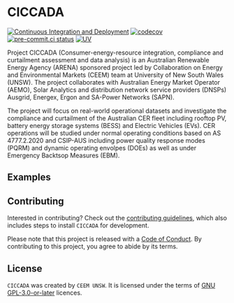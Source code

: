 # CICCADA

[![Continuous Integration and Deployment](https://github.com/Open-ISP/CICCADA/actions/workflows/cicd.yml/badge.svg)](https://github.com/UNSW-CEEM/CICCADA/actions/workflows/cicd.yml)
[![codecov](https://codecov.io/gh/UNSW-CEEM/CICCADA/graph/badge.svg?token=IA3VNI23IT)](https://codecov.io/gh/UNSW-CEEM/CICCADA)
[![pre-commit.ci status](https://results.pre-commit.ci/badge/github/UNSW-CEEM/CICCADA/main.svg)](https://results.pre-commit.ci/latest/github/UNSW-CEEM/CICCADA/main)
[![UV](https://camo.githubusercontent.com/4ab8b0cb96c66d58f1763826bbaa0002c7e4aea0c91721bdda3395b986fe30f2/68747470733a2f2f696d672e736869656c64732e696f2f656e64706f696e743f75726c3d68747470733a2f2f7261772e67697468756275736572636f6e74656e742e636f6d2f61737472616c2d73682f75762f6d61696e2f6173736574732f62616467652f76302e6a736f6e)](https://github.com/astral-sh/uv)


Project CICCADA (Consumer-energy-resource integration, compliance and curtailment assessment and data analysis) is an Australian Renewable Energy Agency (ARENA) sponsored project led by Collaboration on Energy and Environmental Markets (CEEM) team at University of New South Wales (UNSW). The project collaborates with Australian Energy Market Operator (AEMO), Solar Analytics and distribution network service providers (DNSPs) Ausgrid, Energex, Ergon and SA-Power Networks (SAPN).

The project will focus on real-world operational datasets and investigate the compliance and curtailment of the Australian CER fleet including rooftop PV, battery energy storage systems (BESS) and Electric Vehicles (EVs). CER operations will be studied under normal operating conditions based on AS 4777.2.2020 and CSIP-AUS including power quality response modes (PQRM) and dynamic operating envolpes (DOEs) as well as under Emergency Backtsop Measures (EBM).

## Examples

## Contributing

Interested in contributing? Check out the [contributing guidelines](CONTRIBUTING.md), which also includes steps to install `CICCADA` for development.

Please note that this project is released with a [Code of Conduct](CONDUCT.md). By contributing to this project, you agree to abide by its terms.

## License

`CICCADA` was created by `CEEM UNSW`. It is licensed under the terms of [GNU GPL-3.0-or-later](LICENSE) licences.
